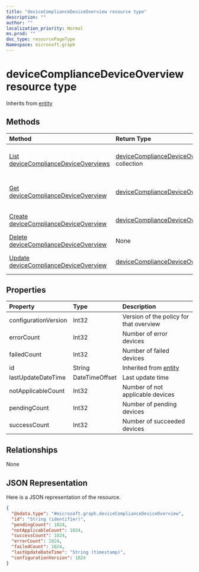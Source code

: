 ```yaml
---
title: "deviceComplianceDeviceOverview resource type"
description: ""
author: ""
localization_priority: Normal
ms.prod: ""
doc_type: resourcePageType
Namespace: microsoft.graph
---
```



# deviceComplianceDeviceOverview resource type




Inherits from [entity](../resources/entity.md)

## Methods
|Method|Return Type|Description|
|:---|:---|:---|
|[List deviceComplianceDeviceOverviews](../api/devicecompliancedeviceoverview-list.md)|[deviceComplianceDeviceOverview](../resources/deviceComplianceDeviceOverview.md) collection|List properties and relationships of the [deviceComplianceDeviceOverview](../resources/devicecompliancedeviceoverview.md) objects.|
|[Get deviceComplianceDeviceOverview](../api/devicecompliancedeviceoverview-get.md)|[deviceComplianceDeviceOverview](../resources/deviceComplianceDeviceOverview.md)|Read properties and relationships of the [deviceComplianceDeviceOverview](../resources/devicecompliancedeviceoverview.md) object.|
|[Create deviceComplianceDeviceOverview](../api/devicecompliancedeviceoverview-create.md)|[deviceComplianceDeviceOverview](../resources/deviceComplianceDeviceOverview.md)|Create a new [deviceComplianceDeviceOverview](../resources/devicecompliancedeviceoverview.md) object.|
|[Delete deviceComplianceDeviceOverview](../api/devicecompliancedeviceoverview-delete.md)|None|Deletes a [deviceComplianceDeviceOverview](../resources/devicecompliancedeviceoverview.md).|
|[Update deviceComplianceDeviceOverview](../api/devicecompliancedeviceoverview-update.md)|[deviceComplianceDeviceOverview](../resources/deviceComplianceDeviceOverview.md)|Update the properties of a [deviceComplianceDeviceOverview](../resources/devicecompliancedeviceoverview.md) object.|

## Properties
|Property|Type|Description|
|:---|:---|:---|
|configurationVersion|Int32|Version of the policy for that overview|
|errorCount|Int32|Number of error devices|
|failedCount|Int32|Number of failed devices|
|id|String| Inherited from [entity](../resources/entity.md)|
|lastUpdateDateTime|DateTimeOffset|Last update time|
|notApplicableCount|Int32|Number of not applicable devices|
|pendingCount|Int32|Number of pending devices|
|successCount|Int32|Number of succeeded devices|

## Relationships
None

## JSON Representation
Here is a JSON representation of the resource.
<!-- {
  "blockType": "resource",
  "keyProperty": "id",
  "@odata.type": "microsoft.graph.deviceComplianceDeviceOverview",
  "baseType": "microsoft.graph.entity",
  "openType": false
}
-->
``` json
{
  "@odata.type": "#microsoft.graph.deviceComplianceDeviceOverview",
  "id": "String (identifier)",
  "pendingCount": 1024,
  "notApplicableCount": 1024,
  "successCount": 1024,
  "errorCount": 1024,
  "failedCount": 1024,
  "lastUpdateDateTime": "String (timestamp)",
  "configurationVersion": 1024
}
```

